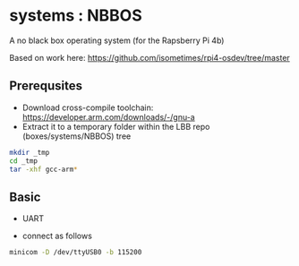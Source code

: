 # systems : NBBOS

A no black box operating system (for the Rapsberry Pi 4b)

Based on work here: https://github.com/isometimes/rpi4-osdev/tree/master

## Prerequsites

- Download cross-compile toolchain: https://developer.arm.com/downloads/-/gnu-a
- Extract it to a temporary folder within the LBB repo (boxes/systems/NBBOS) tree

```bash
mkdir _tmp
cd _tmp
tar -xhf gcc-arm*
```

## Basic

- UART

- connect as follows
```bash
minicom -D /dev/ttyUSB0 -b 115200
```
